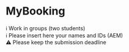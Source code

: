 # MyBooking

ℹ Work in groups (two students)  
ℹ Please insert here your names and IDs (AEM)  
⚠ Please keep the submission deadline
